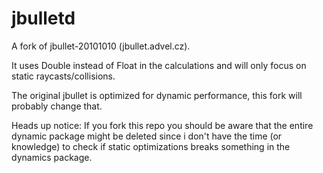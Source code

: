 jbulletd
========

A fork of  jbullet-20101010 (jbullet.advel.cz).

It uses Double instead of Float in the calculations and will only focus on static raycasts/collisions.

The original jbullet is optimized for dynamic performance, this fork will probably change that.

Heads up notice: If you fork this repo you should be aware that the entire dynamic package might be deleted since i don't have the time (or knowledge) to check if static optimizations breaks something in the dynamics package.
